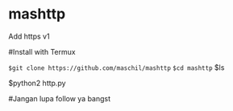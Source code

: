 # mashttp
Add https v1


#Install with Termux


```$git clone https://github.com/maschil/mashttp```
```$cd mashttp```
$ls

$python2 http.py


#Jangan lupa follow ya bangst

